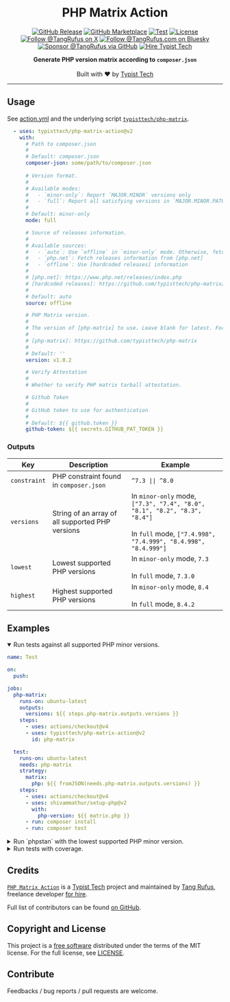 <div align="center">

# PHP Matrix Action

[![GitHub Release](https://img.shields.io/github/v/release/typisttech/php-matrix-action)](https://github.com/typisttech/php-matrix-action/releases/latest)
[![GitHub Marketplace](https://img.shields.io/badge/marketplace-php--matrix-blue?logo=github)](https://github.com/marketplace/actions/php-matrix)
[![Test](https://github.com/typisttech/php-matrix-action/actions/workflows/test.yml/badge.svg)](https://github.com/typisttech/php-matrix-action/actions/workflows/test.yml)
[![License](https://img.shields.io/github/license/typisttech/php-matrix-action.svg)](https://github.com/typisttech/php-matrix-action/blob/master/LICENSE)
[![Follow @TangRufus on X](https://img.shields.io/badge/Follow-TangRufus-15202B?logo=x&logoColor=white)](https://x.com/tangrufus)
[![Follow @TangRufus.com on Bluesky](https://img.shields.io/badge/Bluesky-TangRufus.com-blue?logo=bluesky)](https://bsky.app/profile/tangrufus.com)
[![Sponsor @TangRufus via GitHub](https://img.shields.io/badge/Sponsor-TangRufus-EA4AAA?logo=githubsponsors)](https://github.com/sponsors/tangrufus)
[![Hire Typist Tech](https://img.shields.io/badge/Hire-Typist%20Tech-778899)](https://typist.tech/contact/)

<p>
  <strong>Generate PHP version matrix according to <code>composer.json</code></strong>
  <br>
  <br>
  Built with ♥ by <a href="https://typist.tech/">Typist Tech</a>
</p>

</div>

---

## Usage

See [action.yml](action.yml) and the underlying script [`typisttech/php-matrix`](https://github.com/typisttech/php-matrix/#options).

```yaml
  - uses: typisttech/php-matrix-action@v2
    with:
      # Path to composer.json
      #
      # Default: composer.json
      composer-json: some/path/to/composer.json
      
      # Version format.
      #
      # Available modes:
      #   - `minor-only`: Report `MAJOR.MINOR` versions only
      #   - `full`: Report all satisfying versions in `MAJOR.MINOR.PATCH` format
      #
      # Default: minor-only
      mode: full

      # Source of releases information.
      #
      # Available sources:
      #   - `auto`: Use `offline` in `minor-only` mode. Otherwise, fetch from [php.net]
      #   - `php.net`: Fetch releases information from [php.net]
      #   - `offline`: Use [hardcoded releases] information
      #
      # [php.net]: https://www.php.net/releases/index.php
      # [hardcoded releases]: https://github.com/typisttech/php-matrix/blob/main/resources/all-versions.json
      #
      # Default: auto
      source: offline

      # PHP Matrix version.
      # 
      # The version of [php-matrix] to use. Leave blank for latest. For example: v1.0.2
      # 
      # [php-matrix]: https://github.com/typisttech/php-matrix
      #
      # Default: ''
      version: v1.0.2

      # Verify Attestation
      #
      # Whether to verify PHP matrix tarball attestation.

      # Github Token
      #
      # GitHub token to use for authentication
      #
      # Default: ${{ github.token }}
      github-token: ${{ secrets.GITHUB_PAT_TOKEN }}
```

### Outputs

| Key | Description | Example |
| --- | --- | --- |
| `constraint`  | PHP constraint found in `composer.json` | `^7.3 \|\| ^8.0` |
| `versions` | String of an array of all supported PHP versions | In `minor-only` mode, `["7.3", "7.4", "8.0", "8.1", "8.2", "8.3", "8.4"]`<br><br>In `full` mode, `["7.4.998", "7.4.999", "8.4.998", "8.4.999"]` |
| `lowest` | Lowest supported PHP versions | In `minor-only` mode, `7.3`<br><br>In `full` mode, `7.3.0` |
| `highest` | Highest supported PHP versions | In `minor-only` mode, `8.4`<br><br>In `full` mode, `8.4.2` |

## Examples

<details open>
  <summary>Run tests against all supported PHP minor versions.</summary>

```yaml
name: Test

on:
  push:

jobs:
  php-matrix:
    runs-on: ubuntu-latest
    outputs:
      versions: ${{ steps.php-matrix.outputs.versions }}
    steps:
      - uses: actions/checkout@v4
      - uses: typisttech/php-matrix-action@v2
        id: php-matrix

  test:
    runs-on: ubuntu-latest
    needs: php-matrix
    strategy:
      matrix:
        php: ${{ fromJSON(needs.php-matrix.outputs.versions) }}
    steps:
      - uses: actions/checkout@v4
      - uses: shivammathur/setup-php@v2
        with:
          php-version: ${{ matrix.php }}
      - run: composer install
      - run: composer test
```

</details>

<details>
  <summary>Run `phpstan` with the lowest supported PHP minor version.</summary>

```yaml
name: PHPStan

on:
  push:

jobs:
  phpstan:
    runs-on: ubuntu-latest
    steps:
      - uses: actions/checkout@v4

      - uses: typisttech/php-matrix-action@v2
        id: php-matrix

      - uses: shivammathur/setup-php@v2
        with:
          php-version:  ${{ steps.php-matrix.outputs.lowest }}

      - run: composer install

      - run: vendor/bin/phpstan analyse src
```

</details>

<details>
  <summary>Run tests with coverage.</summary>

```yaml
name: Test

on:
  push:

jobs:
  php-matrix:
    runs-on: ubuntu-latest
    outputs:
      versions: ${{ steps.php-matrix.outputs.versions }}
      highest: ${{ steps.php-matrix.outputs.highest }}
    steps:
      - uses: actions/checkout@v4
        with:
          sparse-checkout: composer.json
          sparse-checkout-cone-mode: false

      - uses: typisttech/php-matrix-action@v2
        id: php-matrix

  test:
    runs-on: ubuntu-latest
    needs: php-matrix
    strategy:
      matrix:
        php: ${{ fromJSON(needs.php-matrix.outputs.versions) }}
        dependency-versions: [lowest, highest]
        coverage: [none]
        exclude:
          - php: ${{ needs.php-matrix.outputs.highest }}
            dependency-versions: highest
            coverage: none
        include:
          - php: ${{ needs.php-matrix.outputs.highest }}
            dependency-versions: highest
            coverage: xdebug
    steps:
      - uses: actions/checkout@v4

      - uses: shivammathur/setup-php@v2
        with:
          php-version: ${{ matrix.php }}
          coverage: ${{ matrix.coverage }}
        env:
          GITHUB_TOKEN: ${{ secrets.GITHUB_TOKEN }}

      - uses: ramsey/composer-install@v3
        with:
          dependency-versions: ${{ matrix.dependency-versions }}

      - run: composer test:with-coverage
        if: ${{ matrix.coverage == 'xdebug' }}

      - run: composer test:without-coverage
        if: ${{ matrix.coverage != 'xdebug' }}
```

</details>

## Credits

[`PHP Matrix Action`](https://github.com/typisttech/php-matrix-action) is a [Typist Tech](https://typist.tech) project and
maintained by [Tang Rufus](https://x.com/TangRufus), freelance developer [for hire](https://typist.tech/contact/).

Full list of contributors can be found [on GitHub](https://github.com/typisttech/php-matrix-action/graphs/contributors).

## Copyright and License

This project is a [free software](https://www.gnu.org/philosophy/free-sw.en.html) distributed under the terms of
the MIT license. For the full license, see [LICENSE](LICENSE).

## Contribute

Feedbacks / bug reports / pull requests are welcome.
